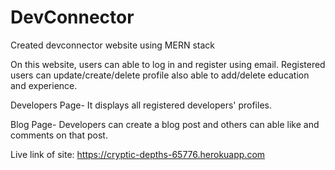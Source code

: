 # DevConnector
Created devconnector website using MERN stack

On this website, users can able to log in and register using email. Registered users can update/create/delete profile also able to add/delete education and experience.

Developers Page- It displays all registered developers' profiles.

Blog Page- Developers can create a blog post and others can able like and comments on that post.

Live link of site: https://cryptic-depths-65776.herokuapp.com
